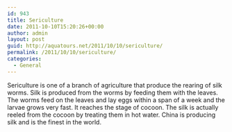 ```yaml
---
id: 943
title: Sericulture
date: 2011-10-10T15:20:26+00:00
author: admin
layout: post
guid: http://aquatours.net/2011/10/10/sericulture/
permalink: /2011/10/10/sericulture/
categories:
  - General
---
```

Sericulture is one of a branch of agriculture that produce the rearing of silk worms. Silk is produced from the worms by feeding them with the leaves. The worms feed on the leaves and lay eggs within a span of a week and the larvae grows very fast. It reaches the stage of cocoon. The silk is actually reeled from the cocoon by treating them in hot water. China is producing silk and is the finest in the world.
